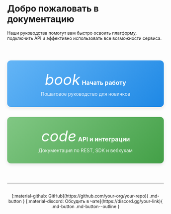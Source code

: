 # Добро пожаловать в документацию

Наши руководства помогут вам быстро освоить платформу, подключить API и эффективно использовать все возможности сервиса.

<br>

<div class="grid" style="display: grid; grid-template-columns: repeat(auto-fit, minmax(300px, 1fr)); gap: 2rem; margin: 2rem 0;">
  <a href="getting-started/" class="md-button md-button--primary" style="padding: 2rem; font-size: 1.2rem; text-align: center; border-radius: 12px; background: linear-gradient(135deg, #64B5F6, #1E88E5); color: white; text-decoration: none; box-shadow: 0 4px 12px rgba(0,0,0,0.1); transition: transform 0.2s;">
    <i class="material-icons" style="font-size: 3rem; margin-bottom: 0.5rem;">book</i>
    <strong>Начать работу</strong>
    <div style="margin-top: 0.5rem; font-size: 0.95rem; opacity: 0.9;">Пошаговое руководство для новичков</div>
  </a>
  <a href="api-reference/" class="md-button md-button--primary" style="padding: 2rem; font-size: 1.2rem; text-align: center; border-radius: 12px; background: linear-gradient(135deg, #81C784, #43A047); color: white; text-decoration: none; box-shadow: 0 4px 12px rgba(0,0,0,0.1); transition: transform 0.2s;">
    <i class="material-icons" style="font-size: 3rem; margin-bottom: 0.5rem;">code</i>
    <strong>API и интеграции</strong>
    <div style="margin-top: 0.5rem; font-size: 0.95rem; opacity: 0.9;">Документация по REST, SDK и вебхукам</div>
  </a>
</div>

<br>



---

<div class="mdx-badge" style="text-align: center; margin-top: 2rem;">
  [:material-github: GitHub](https://github.com/your-org/your-repo){ .md-button }
  [:material-discord: Обсудить в чате](https://discord.gg/your-link){ .md-button .md-button--outline }
</div>
